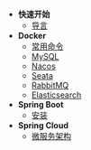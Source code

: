<!-- _sidebar.md -->

* **快速开始**
  * [导言](/)
* **Docker**
  * [常用命令](/docker/commands)
  * [MySQL](/docker/mysql)
  * [Nacos](/docker/nacos)
  * [Seata](/docker/seata)
  * [RabbitMQ](/docker/rabbitmq)
  * [Elasticsearch](/docker/elasticsearch)
* **Spring Boot**
  * [安装](/springboot/install)
* **Spring Cloud**
  * [微服务架构](/springcloud/techstack)